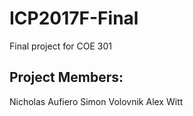 # ICP2017F-Final
Final project for COE 301

## **Project Members:**
Nicholas Aufiero
Simon Volovnik
Alex Witt
